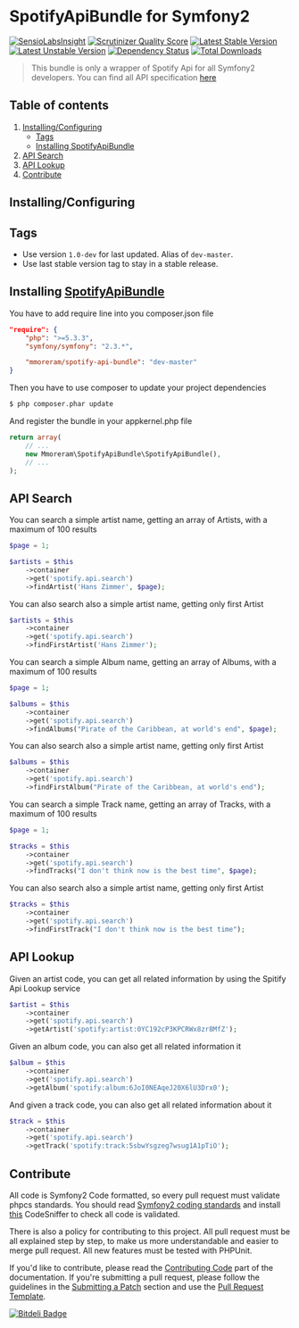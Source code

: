 SpotifyApiBundle for Symfony2
=====
[![SensioLabsInsight](https://insight.sensiolabs.com/projects/7980c1e5-b430-4264-8d30-d6e2ef68d0d8/mini.png)](https://insight.sensiolabs.com/projects/7980c1e5-b430-4264-8d30-d6e2ef68d0d8)
[![Scrutinizer Quality Score](https://scrutinizer-ci.com/g/mmoreram/SpotifyApiBundle/badges/quality-score.png?s=963c9aa24957514a35b451d215e4b82316f789ac)](https://scrutinizer-ci.com/g/mmoreram/SpotifyApiBundle/)
[![Latest Stable Version](https://poser.pugx.org/mmoreram/spotify-api-bundle/v/stable.png)](https://packagist.org/packages/mmoreram/spotify-api-bundle)
[![Latest Unstable Version](https://poser.pugx.org/mmoreram/spotify-api-bundle/v/unstable.png)](https://packagist.org/packages/mmoreram/spotify-api-bundle)
[![Dependency Status](https://www.versioneye.com/user/projects/52ab6d2b632bac54800000e3/badge.png)](https://www.versioneye.com/user/projects/52ab6d2b632bac54800000e3)
[![Total Downloads](https://poser.pugx.org/mmoreram/spotify-api-bundle/downloads.png)](https://packagist.org/packages/mmoreram/spotify-api-bundle)

> This bundle is only a wrapper of Spotify Api for all Symfony2 developers.
> You can find all API specification [here](https://developer.spotify.com/technologies/web-api/)

Table of contents
-----
1. [Installing/Configuring](#installingconfiguring)
    * [Tags](#tags)
    * [Installing SpotifyApiBundle](#installing-spotifyapibundle)
2. [API Search](#api-search)
3. [API Lookup](#api-lookup)
3. [Contribute](#contribute)

Installing/Configuring
---

## Tags

* Use version `1.0-dev` for last updated. Alias of `dev-master`.
* Use last stable version tag to stay in a stable release.

## Installing [SpotifyApiBundle](https://github.com/mmoreram/SpotifyApiBundle)

You have to add require line into you composer.json file

``` json
"require": {
    "php": ">=5.3.3",
    "symfony/symfony": "2.3.*",

    "mmoreram/spotify-api-bundle": "dev-master"
}
```

Then you have to use composer to update your project dependencies

```bash
$ php composer.phar update
```

And register the bundle in your appkernel.php file

``` php
return array(
    // ...
    new Mmoreram\SpotifyApiBundle\SpotifyApiBundle(),
    // ...
);
```

API Search
---

You can search a simple artist name, getting an array of Artists, with a maximum of 100 results

``` php
$page = 1;

$artists = $this
    ->container
    ->get('spotify.api.search')
    ->findArtist('Hans Zimmer', $page);
```

You can also search also a simple artist name, getting only first Artist

``` php
$artists = $this
    ->container
    ->get('spotify.api.search')
    ->findFirstArtist('Hans Zimmer');
```

You can search a simple Album name, getting an array of Albums, with a maximum of 100 results

``` php
$page = 1;

$albums = $this
    ->container
    ->get('spotify.api.search')
    ->findAlbums("Pirate of the Caribbean, at world's end", $page);
```

You can also search also a simple artist name, getting only first Artist

``` php
$albums = $this
    ->container
    ->get('spotify.api.search')
    ->findFirstAlbum("Pirate of the Caribbean, at world's end");
```

You can search a simple Track name, getting an array of Tracks, with a maximum of 100 results

``` php
$page = 1;

$tracks = $this
    ->container
    ->get('spotify.api.search')
    ->findTracks("I don't think now is the best time", $page);
```

You can also search also a simple artist name, getting only first Artist

``` php
$tracks = $this
    ->container
    ->get('spotify.api.search')
    ->findFirstTrack("I don't think now is the best time");
```

API Lookup
---

Given an artist code, you can get all related information by using the Spitify Api Lookup service

``` php
$artist = $this
    ->container
    ->get('spotify.api.search')
    ->getArtist('spotify:artist:0YC192cP3KPCRWx8zr8MfZ');
```

Given an album code, you can also get all related information it

``` php
$album = $this
    ->container
    ->get('spotify.api.search')
    ->getAlbum('spotify:album:6JoI0NEAqeJ20X6lU3Drx0');
```

And given a track code, you can also get all related information about it

``` php
$track = $this
    ->container
    ->get('spotify.api.search')
    ->getTrack('spotify:track:5sbwYsgzeg7wsug1A1pTiO');
```


Contribute
-----

All code is Symfony2 Code formatted, so every pull request must validate phpcs standards.
You should read [Symfony2 coding standards](http://symfony.com/doc/current/contributing/code/standards.html) and install [this](https://github.com/opensky/Symfony2-coding-standard) CodeSniffer to check all code is validated.

There is also a policy for contributing to this project. All pull request must be all explained step by step, to make us more understandable and easier to merge pull request. All new features must be tested with PHPUnit.

If you'd like to contribute, please read the [Contributing Code][1] part of the documentation. If you're submitting a pull request, please follow the guidelines in the [Submitting a Patch][2] section and use the [Pull Request Template][3].

[1]: http://symfony.com/doc/current/contributing/code/index.html
[2]: http://symfony.com/doc/current/contributing/code/patches.html#check-list
[3]: http://symfony.com/doc/current/contributing/code/patches.html#make-a-pull-request


[![Bitdeli Badge](https://d2weczhvl823v0.cloudfront.net/mmoreram/spotifyapibundle/trend.png)](https://bitdeli.com/free "Bitdeli Badge")

